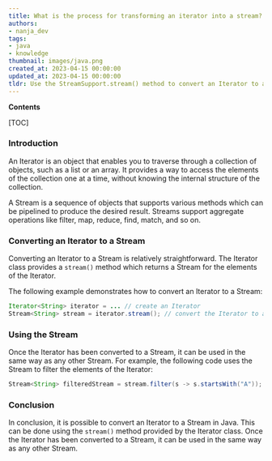 ```yaml
---
title: What is the process for transforming an iterator into a stream?
authors:
- nanja_dev
tags:
- java
- knowledge
thumbnail: images/java.png
created_at: 2023-04-15 00:00:00
updated_at: 2023-04-15 00:00:00
tldr: Use the StreamSupport.stream() method to convert an Iterator to a Stream in Java.
---
```


**Contents**

[TOC]

### Introduction

An Iterator is an object that enables you to traverse through a collection of objects, such as a list or an array. It provides a way to access the elements of the collection one at a time, without knowing the internal structure of the collection.

A Stream is a sequence of objects that supports various methods which can be pipelined to produce the desired result. Streams support aggregate operations like filter, map, reduce, find, match, and so on.

### Converting an Iterator to a Stream

Converting an Iterator to a Stream is relatively straightforward. The Iterator class provides a `stream()` method which returns a Stream for the elements of the Iterator. 

The following example demonstrates how to convert an Iterator to a Stream:

```java
Iterator<String> iterator = ... // create an Iterator
Stream<String> stream = iterator.stream(); // convert the Iterator to a Stream
```

### Using the Stream

Once the Iterator has been converted to a Stream, it can be used in the same way as any other Stream. For example, the following code uses the Stream to filter the elements of the Iterator:

```java
Stream<String> filteredStream = stream.filter(s -> s.startsWith("A"));
```

### Conclusion

In conclusion, it is possible to convert an Iterator to a Stream in Java. This can be done using the `stream()` method provided by the Iterator class. Once the Iterator has been converted to a Stream, it can be used in the same way as any other Stream.

